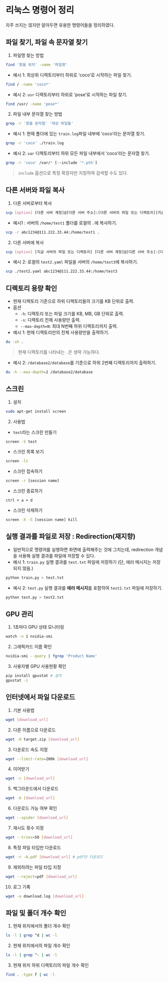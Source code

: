 # 리눅스 명령어 정리
자주 쓰지는 않지만 알아두면 유용한 명령어들을 정리하였다.

## 파일 찾기, 파일 속 문자열 찾기
1. 파일명 찾는 방법
```bash
find '찾을 위치' -name '파일명'
```
- 예시 1: 최상위 디렉토리부터 하위로 ‘coco’로 시작하는 파일 찾기.
```bash
find / -name 'coco*'
```
- 예시 2: `usr` 디렉토리부터 하위로 ‘pose’로 시작하는 파일 찾기.
```bash
find /usr/ -name 'pose*'
```
2. 파일 내부 문자열 찾는 방법
```bash
grep -r '찾을 문자열' '대상 파일들'
```
- 예시 1: 현재 폴더에 있는 `train.log`파일 내부에 ‘coco’라는 문자열 찾기.
```bash
grep -r 'coco' ./train.log
```
- 예시 2: `var` 디렉토리부터 하위 모든 파일 내부에서 ‘coco’라는 문자열 찾기.
```bash
grep -r 'coco' /var/* [--include '*.pth']
```
> `include` 옵션으로 특정 확장자만 지정하여 검색할 수도 있다.

## 다른 서버와 파일 복사
1. 다른 서버로부터 복사
```bash
scp [option] [다른 서버 계정]@[다른 서버 주소]:[다른 서버의 파일 또는 디렉토리][지금 서버의 디렉토리]
```
- 예시1 : 서버의 `/home/test1` 폴더를 로컬의 `.`에 복사하기.
```bash
scp -r abc1234@111.222.33.44:/home/test1 .
```
2. 다른 서버에 복사
```bash
scp [option] [지금 서버의 파일 또는 디렉토리] [다른 서버 계정]@[다른 서버 주소]:[다른 서버의 디렉토리]
```
- 예시 2: 로컬의 `test2.yaml` 파일을 서버의 `/home/test3`에 복사하기.
```bash
scp ./test2.yaml abc1234@111.222.33.44:/home/test3 
```

## 디렉토리 용량 확인
- 현재 디렉토리 기준으로 하위 디렉토리들의 크기를 KB 단위로 출력.
- 옵션
    - `-h`: 디렉토리 또는 파일 크기를 KB, MB, GB 단위로 출력.
    - `-s`: 디렉토리 전체 사용량만 출력.
    - `--max-depth=N`: 최대 N번째 하위 디렉토리까지 출력.
- 예시 1: 현재 디렉토리만의 전체 사용량만을 출력하기.
```bash
du -sh .
```
> 현재 디렉토리를 나타내는 `.`은 생략 가능하다.
- 예시 2: `/database2/database`를 기준으로 하위 2번째 디렉토리까지 출력하기.
```bash
du -h --max-depth=2 /database2/database
```

## 스크린
1. 설치
```bash
sudo apt-get install screen
```
2. 사용법
- `test`라는 스크린 만들기
```bash
screen -S test
```
- 스크린 목록 보기
```bash
screen -ls
```
- 스크린 접속하기
```bash
screen -r [session name]
```
- 스크린 종료하기
```
ctrl + a + d
```
- 스크린 삭제하기
```bash
screen -X -S [session name] kill
```

## 실행 결과를 파일로 저장 : Redirection(재지향)
- 일반적으로 명령어를 실행하면 화면에 출력해주는 것에 그치는데, redirection 개념을 사용해 실행 결과를 파일에 저장할 수 있다.
- 예시 1: `train.py` 실행 결과를 `test.txt` 파일에 저장하기 (단, 에러 메시지는 저장되지 않음.)
```bash
python train.py > test.txt
```
- 예시 2: `test.py` 실행 결과를 **에러 메시지**를 포함하여 `test2.txt` 파일에 저장하기.
```bash
python test.py > test2.txt
```

## GPU 관리
1. 1초마다 GPU 상태 모니터링
```bash
watch -n 1 nvidia-smi
```
2. 그래픽카드 이름 확인
```bash
nvidia-smi --query | fgrep 'Product Name'
```

3. 사용자별 GPU 사용현황 확인
```bash
pip install gpustat # 설치
gpustat -i
```

## 인터넷에서 파일 다운로드
1. 기본 사용법
```bash
wget [download_url]
```
2. 다른 이름으로 다운로드
```bash
wget -O target.zip [download_url]
```
3. 다운로드 속도 지정
```bash
wget --limit-rate=200k [download_url]
```
4. 이어받기
```bash
wget -c [download_url]
```
5. 백그라운드에서 다운로드
```bash
wget -b [download_url]
```
6. 다운로드 가능 여부 확인
```bash
wget --spider [download_url]
```
7. 재시도 횟수 지정
```bash
wget --tries=50 [download_url]
```
8. 특정 파일 타입만 다운로드
```bash
wget -r -A.pdf [download_url] # pdf만 다운로드
```
9. 제외하려는 파일 타입 지정
```bash
wget --reject=pdf [download_url]
```
10. 로그 기록
```bash
wget -o download.log [download_url]
```

## 파일 및 폴더 개수 확인
1. 현재 위치에서의 폴더 개수 확인
```bash
ls -l | grep ^d | wc -l
```
2. 현재 위치에서의 파일 개수 확인
```bash
ls -l | grep ^- | wc -l
```
3. 현재 위치 하위 디렉토리의 파일 개수 확인
```bash
find . -type f | wc -l
```